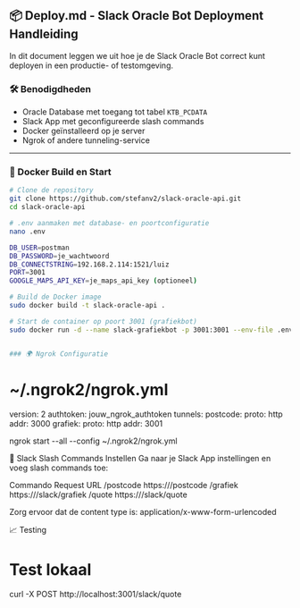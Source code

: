 ## 📦 Deploy.md - Slack Oracle Bot Deployment Handleiding

In dit document leggen we uit hoe je de Slack Oracle Bot correct kunt deployen in een productie- of testomgeving.

### 🛠️ Benodigdheden

- Oracle Database met toegang tot tabel `KTB_PCDATA`
- Slack App met geconfigureerde slash commands
- Docker geïnstalleerd op je server
- Ngrok of andere tunneling-service

---

### 🐳 Docker Build en Start

```bash
# Clone de repository
git clone https://github.com/stefanv2/slack-oracle-api.git
cd slack-oracle-api

# .env aanmaken met database- en poortconfiguratie
nano .env

DB_USER=postman
DB_PASSWORD=je_wachtwoord
DB_CONNECTSTRING=192.168.2.114:1521/luiz
PORT=3001
GOOGLE_MAPS_API_KEY=je_maps_api_key (optioneel)

# Build de Docker image
sudo docker build -t slack-oracle-api .

# Start de container op poort 3001 (grafiekbot)
sudo docker run -d --name slack-grafiekbot -p 3001:3001 --env-file .env slack-oracle-api


### 🌍 Ngrok Configuratie

```
# ~/.ngrok2/ngrok.yml
version: 2
authtoken: jouw_ngrok_authtoken
tunnels:
  postcode:
    proto: http
    addr: 3000
  grafiek:
    proto: http
    addr: 3001

ngrok start --all --config ~/.ngrok2/ngrok.yml


🚀 Slack Slash Commands Instellen
Ga naar je Slack App instellingen en voeg slash commands toe:

Commando	Request URL
/postcode	https://<ngrok-url>/postcode
/grafiek	https://<ngrok-url>/slack/grafiek
/quote	https://<ngrok-url>/slack/quote

Zorg ervoor dat de content type is: application/x-www-form-urlencoded


📈 Testing

# Test lokaal
curl -X POST http://localhost:3001/slack/quote


